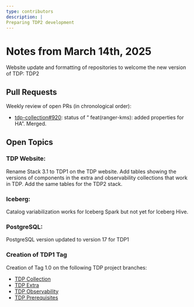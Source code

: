 ```yaml
---
type: contributors
description: |
Preparing TDP2 development
---
```


# Notes from March 14th, 2025
 
Website update and formatting of repositories to welcome the new version of TDP: TDP2

## Pull Requests

Weekly review of open PRs (in chronological order):

- [tdp-collection#920](https://github.com/TOSIT-IO/tdp-collection/pull/920): status of “ feat(ranger-kms): added properties for HA”. Merged.

## Open Topics

### TDP Website: 

Rename Stack 3.1 to TDP1 on the TDP website.
Add tables showing the versions of components in the extra and observability collections that work in TDP.
Add the same tables for the TDP2 stack.

### Iceberg: 

Catalog variabilization works for Iceberg Spark but not yet for Iceberg Hive.

### PostgreSQL:

PostgreSQL version updated to version 17 for TDP1

### Creation of TDP1 Tag

Creation of Tag 1.0 on the following TDP project branches: 
- [TDP Collection](https://github.com/TOSIT-IO/tdp-collection)
- [TDP Extra](https://github.com/TOSIT-IO/tdp-collection-extras)
- [TDP Observability](https://github.com/TOSIT-IO/tdp-observability)
- [TDP Prerequisites](https://github.com/TOSIT-IO/tdp-collection-prerequisites)

